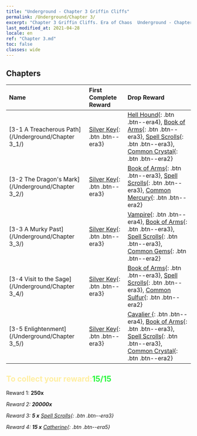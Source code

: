 ```yaml
---
title: "Underground - Chapter 3 Griffin Cliffs"
permalink: /Underground/Chapter 3/
excerpt: "Chapter 3 Griffin Cliffs. Era of Chaos  Underground - Chapter 3. Griffin Cliffs"
last_modified_at: 2021-04-28
locale: en
ref: "Chapter 3.md"
toc: false
classes: wide
---
```


## Chapters

  | Name |  First Complete Reward | Drop Reward |
  |:------------|:------------|:------------| 
  | [3-1 A Treacherous Path](/Underground/Chapter 3_1/) | [Silver Key](/Items/con_693/){: .btn .btn--era3} | [Hell Hound](/Items/unt_228/){: .btn .btn--era4}, [Book of Arms](/Items/mat_18/){: .btn .btn--era3}, [Spell Scrolls](/Items/con_694/){: .btn .btn--era3}, [Common Crystal](/Items/mat_11/){: .btn .btn--era2} |
  | [3-2 The Dragon's Mark](/Underground/Chapter 3_2/) | [Silver Key](/Items/con_693/){: .btn .btn--era3} | [Book of Arms](/Items/mat_18/){: .btn .btn--era3}, [Spell Scrolls](/Items/con_694/){: .btn .btn--era3}, [Common Mercury](/Items/mat_8/){: .btn .btn--era2} |
  | [3-3 A Murky Past](/Underground/Chapter 3_3/) | [Silver Key](/Items/con_693/){: .btn .btn--era3} | [Vampire](/Items/unt_211/){: .btn .btn--era4}, [Book of Arms](/Items/mat_18/){: .btn .btn--era3}, [Spell Scrolls](/Items/con_694/){: .btn .btn--era3}, [Common Gems](/Items/mat_10/){: .btn .btn--era2} |
  | [3-4 Visit to the Sage](/Underground/Chapter 3_4/) | [Silver Key](/Items/con_693/){: .btn .btn--era3} | [Book of Arms](/Items/mat_18/){: .btn .btn--era3}, [Spell Scrolls](/Items/con_694/){: .btn .btn--era3}, [Common Sulfur](/Items/mat_9/){: .btn .btn--era2} |
  | [3-5 Enlightenment](/Underground/Chapter 3_5/) | [Silver Key](/Items/con_693/){: .btn .btn--era3} | [Cavalier ](/Items/unt_195/){: .btn .btn--era4}, [Book of Arms](/Items/mat_18/){: .btn .btn--era3}, [Spell Scrolls](/Items/con_694/){: .btn .btn--era3}, [Common Crystal](/Items/mat_11/){: .btn .btn--era2} |


## <span style="color: #ffeea0">To collect your reward:</span><span style="color: #27f73a">15/15</span>

 Reward 1:  **250x** <i class="fas fa-gem"/>

 Reward 2:  **20000x** <i class="fas fa-coins"/>

 Reward 3: **5 x** [Spell Scrolls](/Items/con_694/){: .btn .btn--era3}

 Reward 4: **15 x** [Catherine](/Items/her_361/){: .btn .btn--era5}

